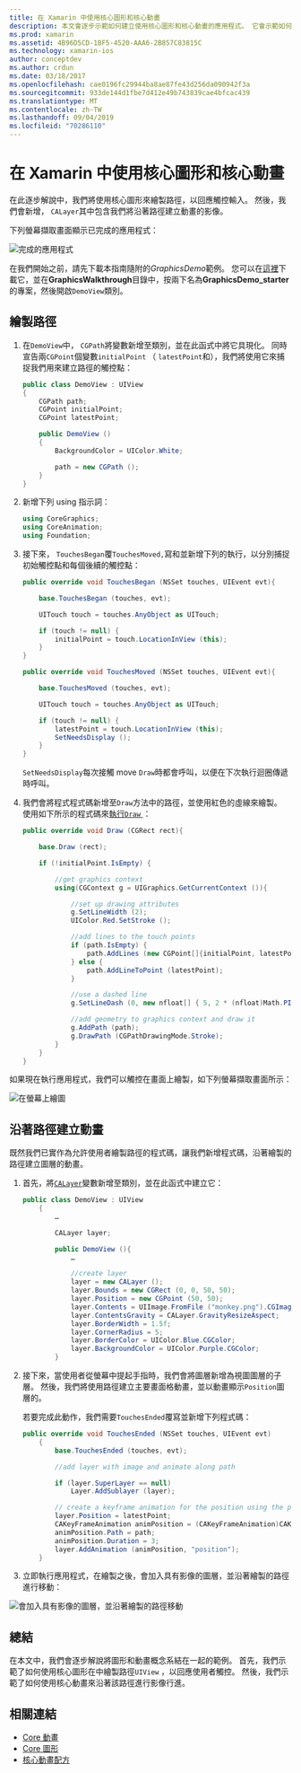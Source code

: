 ```yaml
---
title: 在 Xamarin 中使用核心圖形和核心動畫
description: 本文會逐步示範如何建立使用核心圖形和核心動畫的應用程式。 它會示範如何在螢幕上繪製以回應使用者觸控，以及如何以動畫顯示影像沿著路徑移動。
ms.prod: xamarin
ms.assetid: 4B96D5CD-1BF5-4520-AAA6-2B857C83815C
ms.technology: xamarin-ios
author: conceptdev
ms.author: crdun
ms.date: 03/18/2017
ms.openlocfilehash: cae0196fc29944ba8ae87fe43d256da090942f3a
ms.sourcegitcommit: 933de144d1fbe7d412e49b743839cae4bfcac439
ms.translationtype: MT
ms.contentlocale: zh-TW
ms.lasthandoff: 09/04/2019
ms.locfileid: "70286110"
---
```

# <a name="using-core-graphics-and-core-animation-in-xamarinios"></a>在 Xamarin 中使用核心圖形和核心動畫

在此逐步解說中，我們將使用核心圖形來繪製路徑，以回應觸控輸入。 然後，我們會新增， `CALayer`其中包含我們將沿著路徑建立動畫的影像。

下列螢幕擷取畫面顯示已完成的應用程式：

![](graphics-animation-walkthrough-images/00-final-app.png "完成的應用程式")

在我們開始之前，請先下載本指南隨附的*GraphicsDemo*範例。 您可以在[這裡](https://docs.microsoft.com/samples/xamarin/ios-samples/graphicsandanimation)下載它，並在**GraphicsWalkthrough**目錄中，按兩下名為**GraphicsDemo_starter**的專案，然後開啟`DemoView`類別。

## <a name="drawing-a-path"></a>繪製路徑


1. 在`DemoView`中， `CGPath`將變數新增至類別，並在此函式中將它具現化。 同時宣告兩`CGPoint`個變數`initialPoint` （ `latestPoint`和），我們將使用它來捕捉我們用來建立路徑的觸控點：

    ```csharp
    public class DemoView : UIView
    {
        CGPath path;
        CGPoint initialPoint;
        CGPoint latestPoint;

        public DemoView ()
        {
            BackgroundColor = UIColor.White;

            path = new CGPath ();
        }
    }
    ```

2. 新增下列 using 指示詞：

    ```csharp
    using CoreGraphics;
    using CoreAnimation;
    using Foundation;
    ```

3. 接下來， `TouchesBegan`覆`TouchesMoved,`寫和並新增下列的執行，以分別捕捉初始觸控點和每個後續的觸控點：

    ```csharp
    public override void TouchesBegan (NSSet touches, UIEvent evt){

        base.TouchesBegan (touches, evt);

        UITouch touch = touches.AnyObject as UITouch;

        if (touch != null) {
            initialPoint = touch.LocationInView (this);
        }
    }

    public override void TouchesMoved (NSSet touches, UIEvent evt){

        base.TouchesMoved (touches, evt);

        UITouch touch = touches.AnyObject as UITouch;

        if (touch != null) {
            latestPoint = touch.LocationInView (this);
            SetNeedsDisplay ();
        }
    }
    ```

    `SetNeedsDisplay`每次接觸 move `Draw`時都會呼叫，以便在下次執行迴圈傳遞時呼叫。

4. 我們會將程式程式碼新增至`Draw`方法中的路徑，並使用紅色的虛線來繪製。 使用如下所示的程式碼來[執行`Draw` ](~/ios/platform/graphics-animation-ios/core-graphics.md) ：

    ```csharp
    public override void Draw (CGRect rect){

        base.Draw (rect);

        if (!initialPoint.IsEmpty) {

            //get graphics context
            using(CGContext g = UIGraphics.GetCurrentContext ()){

                //set up drawing attributes
                g.SetLineWidth (2);
                UIColor.Red.SetStroke ();

                //add lines to the touch points
                if (path.IsEmpty) {
                    path.AddLines (new CGPoint[]{initialPoint, latestPoint});
                } else {
                    path.AddLineToPoint (latestPoint);
                }

                //use a dashed line
                g.SetLineDash (0, new nfloat[] { 5, 2 * (nfloat)Math.PI });

                //add geometry to graphics context and draw it
                g.AddPath (path);
                g.DrawPath (CGPathDrawingMode.Stroke);
            }
        }
    }
    ```

如果現在執行應用程式，我們可以觸控在畫面上繪製，如下列螢幕擷取畫面所示：

![](graphics-animation-walkthrough-images/01-path.png "在螢幕上繪圖")

## <a name="animating-along-a-path"></a>沿著路徑建立動畫

既然我們已實作為允許使用者繪製路徑的程式碼，讓我們新增程式碼，沿著繪製的路徑建立圖層的動畫。

1. 首先，將[`CALayer`](~/ios/platform/graphics-animation-ios/core-animation.md)變數新增至類別，並在此函式中建立它：

    ```csharp
    public class DemoView : UIView
        {
            …

            CALayer layer;

            public DemoView (){
                …

                //create layer
                layer = new CALayer ();
                layer.Bounds = new CGRect (0, 0, 50, 50);
                layer.Position = new CGPoint (50, 50);
                layer.Contents = UIImage.FromFile ("monkey.png").CGImage;
                layer.ContentsGravity = CALayer.GravityResizeAspect;
                layer.BorderWidth = 1.5f;
                layer.CornerRadius = 5;
                layer.BorderColor = UIColor.Blue.CGColor;
                layer.BackgroundColor = UIColor.Purple.CGColor;
            }
    ```

2. 接下來，當使用者從螢幕中提起手指時，我們會將圖層新增為視圖圖層的子層。 然後，我們將使用路徑建立主要畫面格動畫，並以動畫顯示`Position`圖層的。

    若要完成此動作，我們需要`TouchesEnded`覆寫並新增下列程式碼：

    ```csharp
    public override void TouchesEnded (NSSet touches, UIEvent evt)
        {
            base.TouchesEnded (touches, evt);

            //add layer with image and animate along path

            if (layer.SuperLayer == null)
                Layer.AddSublayer (layer);

            // create a keyframe animation for the position using the path
            layer.Position = latestPoint;
            CAKeyFrameAnimation animPosition = (CAKeyFrameAnimation)CAKeyFrameAnimation.FromKeyPath ("position");
            animPosition.Path = path;
            animPosition.Duration = 3;
            layer.AddAnimation (animPosition, "position");
        }
    ```

3. 立即執行應用程式，在繪製之後，會加入具有影像的圖層，並沿著繪製的路徑進行移動：

![](graphics-animation-walkthrough-images/00-final-app.png "會加入具有影像的圖層，並沿著繪製的路徑移動")

## <a name="summary"></a>總結

在本文中，我們會逐步解說將圖形和動畫概念系結在一起的範例。 首先，我們示範了如何使用核心圖形在中繪製路徑`UIView` ，以回應使用者觸控。 然後，我們示範了如何使用核心動畫來沿著該路徑進行影像行進。


## <a name="related-links"></a>相關連結

- [Core 動畫](~/ios/platform/graphics-animation-ios/core-animation.md)
- [Core 圖形](~/ios/platform/graphics-animation-ios/core-graphics.md)
- [核心動畫配方](https://github.com/xamarin/recipes/tree/master/Recipes/ios/animation/coreanimation)
